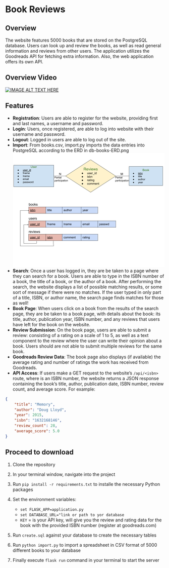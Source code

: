 # Book Reviews

## Overview

The website features 5000 books that are stored on the PostgreSQL database. Users can look up and review the books, as well as read general information and reviews from other users. The application utilizes the Goodreads API for fetching extra information. Also, the web application offers its own API.

## Overview Video

[![IMAGE ALT TEXT HERE](https://img.https://youtu.be/n3IWYhftpbE.jpg)](https://youtu.be/n3IWYhftpbE)

## Features

* **Registration**: Users are able to register for the website, providing first and last names, a username and password.
* **Login**: Users, once registered, are able to log into website with their username and password.
* **Logout**: Logged in users are able to log out of the site.
* **Import**: From books.csv, import.py imports the data entries into PostgreSQL according to the ERD in db-books-ERD.png
![Alt text](db-books-ERD.png?raw=true "Title")
* **Search**: Once a user has logged in, they are be taken to a page where they can search for a book. Users are able to type in the ISBN number of a book, the title of a book, or the author of a book. After performing the search, the website displays a list of possible matching results, or some sort of message if there were no matches. If the user typed in only part of a title, ISBN, or author name, the search page finds matches for those as well!
* **Book Page**: When users click on a book from the results of the search page, they are be taken to a book page, with details about the book: its title, author, publication year, ISBN number, and any reviews that users have left for the book on the website.
* **Review Submission**: On the book page, users are able to submit a review: consisting of a rating on a scale of 1 to 5, as well as a text component to the review where the user can write their opinion about a book. Users should are not able to submit multiple reviews for the same book.
* **Goodreads Review Data**: The book page also displays (if available) the average rating and number of ratings the work has received from Goodreads.
* **API Access**: If users make a GET request to the website’s `/api/<isbn>` route, where <isbn> is an ISBN number, the website returns a JSON response containing the book’s title, author, publication date, ISBN number, review count, and average score. For example:
``` json
{
    "title": "Memory",
    "author": "Doug Lloyd",
    "year": 2015,
    "isbn": "1632168146",
    "review_count": 28,
    "average_score": 5.0
}
```

## Proceed to download

1. Clone the repository
2. In your terminal window, navigate into the project
3. Run `pip install -r requirements.txt` to installe the necessary Python packages
4. Set the environment variables:
	  * `set FLASK_APP=application.py`
      * `set DATABASE_URL="link or path to yor database`
    - `KEY` = is your API key, will give you the review and rating data for the book with the provided ISBN number (register at goodreads.com)
5. Run `create.sql` against your database to create the necessary tables

6. Run `python import.py` to import a spreadsheet in CSV format of 5000 different books to your database
7. Finally execute `flask run` command in your terminal to start the server
